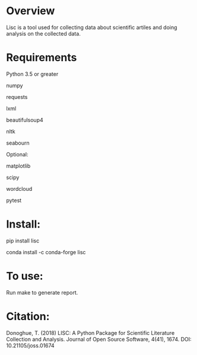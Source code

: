 # Overview

Lisc is a tool used for collecting data about scientific artiles and doing analysis on the collected data.

# Requirements

Python 3.5 or greater

numpy 

requests 

lxml 

beautifulsoup4 

nltk 

seabourn

Optional: 

matplotlib 

scipy 

wordcloud 

pytest

# Install:

pip install lisc 

conda install -c conda-forge lisc

# To use:

Run make to generate report.
# Citation:

Donoghue, T. (2018)  LISC: A Python Package for Scientific Literature Collection and Analysis.
Journal of Open Source Software, 4(41), 1674. DOI: 10.21105/joss.01674
